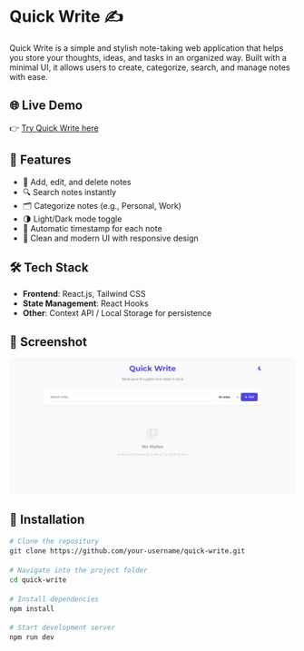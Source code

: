 # Quick Write ✍️  
Quick Write is a simple and stylish note-taking web application that helps you store your thoughts, ideas, and tasks in an organized way. Built with a minimal UI, it allows users to create, categorize, search, and manage notes with ease.  

## 🌐 Live Demo  
👉 [Try Quick Write here](https://quick-notes-diwaker.netlify.app/)  

## 🚀 Features  
- 📝 Add, edit, and delete notes  
- 🔍 Search notes instantly  
- 🗂️ Categorize notes (e.g., Personal, Work)  
- 🌗 Light/Dark mode toggle  
- 📅 Automatic timestamp for each note  
- 🎨 Clean and modern UI with responsive design  

## 🛠️ Tech Stack  
- **Frontend**: React.js, Tailwind CSS  
- **State Management**: React Hooks  
- **Other**: Context API / Local Storage for persistence  

## 📸 Screenshot  
![Quick Write Screenshot](assets/userInterface.png)  

## 📂 Installation  
```bash
# Clone the repository
git clone https://github.com/your-username/quick-write.git

# Navigate into the project folder
cd quick-write

# Install dependencies
npm install

# Start development server
npm run dev
